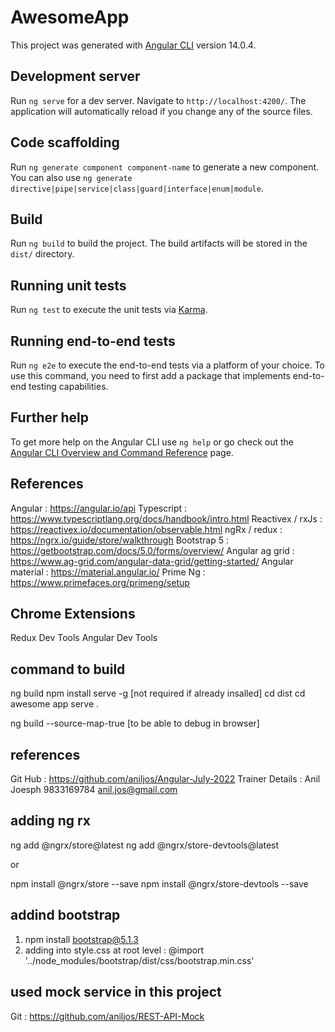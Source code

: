 # AwesomeApp

This project was generated with [Angular CLI](https://github.com/angular/angular-cli) version 14.0.4.

## Development server

Run `ng serve` for a dev server. Navigate to `http://localhost:4200/`. The application will automatically reload if you change any of the source files.

## Code scaffolding

Run `ng generate component component-name` to generate a new component. You can also use `ng generate directive|pipe|service|class|guard|interface|enum|module`.

## Build

Run `ng build` to build the project. The build artifacts will be stored in the `dist/` directory.

## Running unit tests

Run `ng test` to execute the unit tests via [Karma](https://karma-runner.github.io).

## Running end-to-end tests

Run `ng e2e` to execute the end-to-end tests via a platform of your choice. To use this command, you need to first add a package that implements end-to-end testing capabilities.

## Further help

To get more help on the Angular CLI use `ng help` or go check out the [Angular CLI Overview and Command Reference](https://angular.io/cli) page.

## References

Angular : https://angular.io/api
Typescript : https://www.typescriptlang.org/docs/handbook/intro.html
Reactivex / rxJs : https://reactivex.io/documentation/observable.html 
ngRx / redux : https://ngrx.io/guide/store/walkthrough
Bootstrap 5 : https://getbootstrap.com/docs/5.0/forms/overview/
Angular ag grid : https://www.ag-grid.com/angular-data-grid/getting-started/
Angular material : https://material.angular.io/
Prime Ng : https://www.primefaces.org/primeng/setup


## Chrome Extensions

Redux Dev Tools
Angular Dev Tools

## command to build 

ng build
npm install serve -g [not required if already insalled]
cd dist
cd awesome app
serve .


ng build --source-map-true  [to be able to debug in browser]

## references

Git Hub : https://github.com/aniljos/Angular-July-2022
Trainer Details : Anil Joesph 9833169784 anil.jos@gmail.com

## adding ng rx
ng add @ngrx/store@latest
ng add @ngrx/store-devtools@latest

or

npm install @ngrx/store --save
npm install @ngrx/store-devtools --save

## addind bootstrap
1. npm install bootstrap@5.1.3
2. adding into style.css at root level : @import '../node_modules/bootstrap/dist/css/bootstrap.min.css'

## used mock service in this project
Git : https://github.com/aniljos/REST-API-Mock

 

